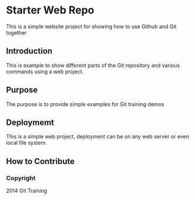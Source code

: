 # Starter Web Repo

This is a simple website project for showing
how to use Github and Git together

## Introduction

This is example to show different parts of the Git repository
and various commands using a web project.

## Purpose

The purpose is to provide simple examples for Git training demos
## Deploymemt

This is a simple web project, deployment can be on any web 
server or even local file system.

## How to Contribute

### Copyright

2014 Git Training